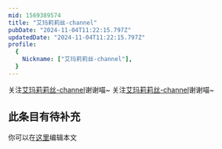 ```yaml
---
mid: 1569389574
title: "艾玛莉莉丝-channel"
pubDate: "2024-11-04T11:22:15.797Z"
updatedDate: "2024-11-04T11:22:15.797Z"
profile:
  {
    Nickname: ["艾玛莉莉丝-channel"],
  }
---
```


关注[艾玛莉莉丝-channel](https://space.bilibili.com/1569389574)谢谢喵~ 关注[艾玛莉莉丝-channel](https://space.bilibili.com/1569389574)谢谢喵~

## 此条目有待补充
你可以在[这里](https://github.com/Yuhanawa/VTuber.ICU/edit/master/src/content/v/艾玛莉莉丝-channel/index.md)编辑本文
